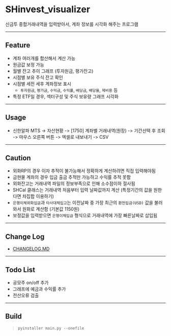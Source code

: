 # SHinvest_visualizer

신금투 종합거래내역을 입력받아서, 계좌 정보를 시각화 해주는 프로그램

---

## Feature

- 계좌 여러개를 합산해서 계산 가능
- 원금값 보정 가능
- 월별 잔고 추이 그래프 (투자원금, 평가잔고)
- 시점별 보유 주식 잔고 확인
- 시점별 세전 세후 계좌정보 표시
    - `투자원금`, `평가금`, `수익금`, `수익률`, `배당금`, `배당율`, `제비용` 등
- 특정 ETF일 경우, 섹터구성 및 주식 보유량 그래프 시각화

---

## Usage

- 신한알파 MTS -> 자산현황 -> [1750] 계좌별 거래내역(원장) -> 기간선택 후 조회 -> 마우스 오른쪽 버튼 -> 엑셀로 내보내기 -> CSV

---

## Caution

- 외화RP의 경우 이자 추적이 불가능해서 정확하게 계산하려면 직접 입력해야됨
- 금현물 계좌의 경우 입금 출금 추적만 가능하고 수익률 추적 못함
- 외화잔고는 거래내역 파일의 정보부족으로 인해 소수점이하 절사됨
- SHCal 클래스는 거래내역 처음부터 입력 날짜값까지 계산 (특정기간의 값을 원한다면 차집합 이용하기)
- `은행이체외화입금`과 `타사대체입고`는 이전날짜 중 가장 최근의 `환전입금(USD)` 값을 불러와서 원화로 계산함 (기본값 1150원)
- 보정값을 입력받으면 `은행이체입금` 형식으로 거래내역에 가장 빠른날짜로 삽입됨

---

## Change Log

- [CHANGELOG.MD](https://github.com/syki66/SHinvest_visualizer/blob/master/CHANGELOG.MD)

---

## Todo List

- 공모주 on/off 추가
- 그래프에 예금과 수익률 추가
- 전산오류 검출

---

## Build

> `pyinstaller main.py --onefile`